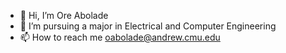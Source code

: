 - 👋 Hi, I’m Ore Abolade
- 👀 I’m pursuing a major in Electrical and Computer Engineering
- 📫 How to reach me oabolade@andrew.cmu.edu

<!---
o-abolade/o-abolade is a ✨ special ✨ repository because its `README.md` (this file) appears on your GitHub profile.
You can click the Preview link to take a look at your changes.
--->

